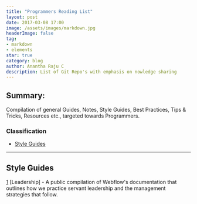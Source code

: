 ```yaml
---
title: "Programmers Reading List"
layout: post
date: 2017-03-08 17:00
image: /assets/images/markdown.jpg
headerImage: false
tag:
- markdown
- elements
star: true
category: blog
author: Anantha Raju C
description: List of Git Repo's with emphasis on nowledge sharing
---
```


## Summary:

Compilation of general Guides, Notes, Style Guides, Best Practices, Tips & Tricks, Resources etc., targeted towards Programmers.

### Classification
- [Style Guides](#style-guides)

---

## Style Guides

[1] [Leadership] - A public compilation of Webflow's documentation that outlines how we practice servant leadership and the management strategies that follow. 

[1]: https://github.com/webflow/leadership/blob/master/tech_lead.md